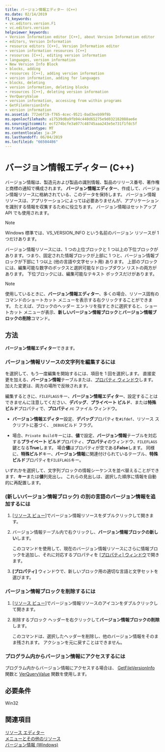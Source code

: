 ```yaml
---
title: バージョン情報エディター (C++)
ms.date: 02/14/2019
f1_keywords:
- vc.editors.version.F1
- vc.editors.version
helpviewer_keywords:
- Version Information editor [C++], about Version Information editor
- editors, Version Information
- resource editors [C++], Version Information editor
- version information resources [C++]
- resources [C++], editing version information
- languages, version information
- New Version Info Block
- blocks, adding
- resources [C++], adding version information
- version information, adding for languages
- blocks, deleting
- version information, deleting blocks
- resources [C++], deleting version information
- VerQueryValue
- version information, accessing from within programs
- GetFileVersionInfo
- version information
ms.assetid: 772e6f19-f765-4cec-9521-0ad3eeb99f9b
ms.openlocfilehash: a17539d0a9fb94c440d65275e9d032182088ae6e
ms.sourcegitcommit: ecf274bcfe3a977c48745aaa243e5e731f1fdc5f
ms.translationtype: MT
ms.contentlocale: ja-JP
ms.lasthandoff: 06/04/2019
ms.locfileid: "66504486"
---
```

# <a name="version-information-editor-c"></a>バージョン情報エディター (C++)

バージョン情報は、製造元および製品の識別情報、製品のリリース番号、著作権と商標の通知で構成されます。 **バージョン情報エディター**、作成して、バージョン情報リソースに格納されている、このデータを保持します。 バージョン情報リソースは、アプリケーションによっては必要ありませんが、アプリケーションを識別する情報を収集するために役立ちます。 バージョン情報はセットアップ API でも使用されます。

> [!NOTE]
> Windows 標準では、VS_VERSION_INFO という名前のバージョン リソースが 1 つだけあります。

バージョン情報リソースには、1 つの上位ブロックと 1 つ以上の下位ブロックがあります。つまり、固定された情報ブロックが上部に 1 つと、バージョン情報ブロックが下部に 1 つ以上 (他の言語や文字セット用) あります。 上部のブロックには、編集可能な数字のボックスと選択可能なドロップダウン リストの両方があります。 下位ブロックには、編集可能なテキスト ボックスだけがあります。

> [!NOTE]
> 使用しているときに、**バージョン情報エディター**、多くの場合、リソース固有のコマンドのショートカット メニューを表示する右クリックすることができます。 たとえば、ブロックのヘッダー エントリを指すときに選択すると、ショートカット メニューが表示、**新しいバージョン情報ブロック**と**バージョン情報ブロックの削除**コマンド。

## <a name="how-to"></a>方法

**バージョン情報エディター**できます。

### <a name="to-edit-a-string-in-a-version-information-resource"></a>バージョン情報リソースの文字列を編集するには

を選択して、もう一度編集を開始するには、項目を 1 回を選択します。 直接変更を加える、**バージョン情報**テーブルまたは、[プロパティ ウィンドウ](/visualstudio/ide/reference/properties-window)します。 加えた変更は、両方の場所で反映されます。

編集するときに、`FILEFLAGS`キー、**バージョン情報エディター**、設定することはできませんに注意してください、**デバッグ**、**プライベート ビルド**、または**特殊ビルド**プロパティで、**プロパティ**.rc ファイル ウィンドウ。

   - **バージョン情報エディター**設定、**デバッグ**プロパティを`#ifdef`、リソース スクリプトに基づく、`_DEBUG`ビルド フラグ。

  - 場合、`Private Build`キーには、**値**で設定、**バージョン情報**テーブルを対応する**プライベート ビルド**プロパティ、**プロパティ**のウィンドウ、`FILEFLAGS`鍵となる**True**します。 場合**値**はプロパティが空である**False**します。 同様に、**特殊ビルド**キー、**バージョン情報**に関連付けられているテーブル、**特殊ビルド**プロパティを`FILEFLAGS`キー。

いずれかを選択して、文字列ブロックの情報シーケンスを並べ替えることができます、**キー**または**値**列見出し。 これらの見出しは、選択した順序に情報を自動的に再配置します。

### <a name="to-add-version-information-for-another-language-new-version-info-block"></a>(新しいバージョン情報ブロック) の別の言語のバージョン情報を追加するには

1. [[リソース ビュー]](how-to-create-a-resource-script-file.md#create-resources)でバージョン情報リソースをダブルクリックして開きます。

1. バージョン情報テーブル内で右クリックし、**バージョン情報ブロックの新しい**します。

   このコマンドを使用して、現在のバージョン情報リソースにさらに情報ブロックを追加し、それに対応するプロパティを [[プロパティ] ウィンドウ](/visualstudio/ide/reference/properties-window)で開きます。

1. **[プロパティ]** ウィンドウで、新しいブロック用の適切な言語と文字セットを選びます。

### <a name="to-delete-a-version-information-block"></a>バージョン情報ブロックを削除するには

1. [[リソース ビュー]](how-to-create-a-resource-script-file.md#create-resources)でバージョン情報リソースのアイコンをダブルクリックして開きます。

1. 削除するブロック ヘッダーを右クリックして**バージョン情報ブロックの削除**します。

   このコマンドは、選択したヘッダーを削除し、他のバージョン情報をそのまま残されます。 アクションを元に戻すことはできません。

### <a name="to-access-version-information-from-within-your-program"></a>プログラム内からバージョン情報にアクセスするには

プログラム内からバージョン情報にアクセスする場合は、 [GetFileVersionInfo](/windows/desktop/api/winver/nf-winver-getfileversioninfoa) 関数と [VerQueryValue](/windows/desktop/api/winver/nf-winver-verqueryvaluea) 関数を使用します。

## <a name="requirements"></a>必要条件

Win32

## <a name="see-also"></a>関連項目

[リソース エディター](../windows/resource-editors.md)<br/>
[メニューとその他のリソース](/windows/desktop/menurc/resources)<br/>
[バージョン情報 (Windows)](/windows/desktop/menurc/version-information)
